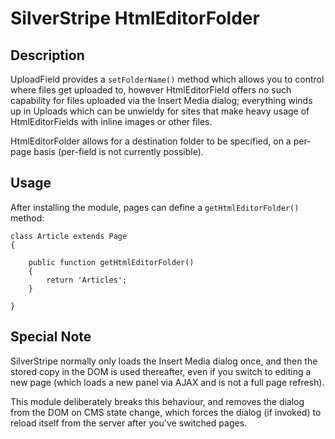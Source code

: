 # SilverStripe HtmlEditorFolder

## Description

UploadField provides a `setFolderName()` method which allows you to control where files get uploaded to, however HtmlEditorField offers no such capability for files uploaded via the Insert Media dialog; everything winds up in Uploads which can be unwieldy for sites that make heavy usage of HtmlEditorFields with inline images or other files.

HtmlEditorFolder allows for a destination folder to be specified, on a per-page basis (per-field is not currently possible).

## Usage

After installing the module, pages can define a `getHtmlEditorFolder()` method:

```
class Article extends Page
{

	public function getHtmlEditorFolder()
	{
		return 'Articles';
	}
	
}
```

## Special Note

SilverStripe normally only loads the Insert Media dialog once, and then the stored copy in the DOM is used thereafter, even if you switch to editing a new page (which loads a new panel via AJAX and is not a full page refresh).

This module deliberately breaks this behaviour, and removes the dialog from the DOM on CMS state change, which forces the dialog (if invoked) to reload itself from the server after you've switched pages.
